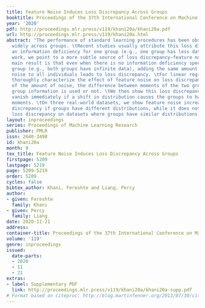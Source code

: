 ```yaml
---
title: Feature Noise Induces Loss Discrepancy Across Groups
booktitle: Proceedings of the 37th International Conference on Machine Learning
year: '2020'
pdf: http://proceedings.mlr.press/v119/khani20a/khani20a.pdf
url: http://proceedings.mlr.press/v119/khani20a.html
abstract: "The performance of standard learning procedures has been observed to differ
  widely across groups. \tRecent studies usually attribute this loss discrepancy to
  an information deficiency for one group (e.g., one group has less data). \tIn this
  work, we point to a more subtle source of loss discrepancy—feature noise. \tOur
  main result is that even when there is no information deficiency specific to one
  group (e.g., both groups have infinite data), adding the same amount of feature
  noise to all individuals leads to loss discrepancy. \tFor linear regression, we
  thoroughly characterize the effect of feature noise on loss discrepancy in terms
  of the amount of noise, the difference between moments of the two groups, and whether
  group information is used or not. \tWe then show this loss discrepancy does not
  vanish immediately if a shift in distribution causes the groups to have similar
  moments. \tOn three real-world datasets, we show feature noise increases the loss
  discrepancy if groups have different distributions, while it does not affect the
  loss discrepancy on datasets where groups have similar distributions."
layout: inproceedings
series: Proceedings of Machine Learning Research
publisher: PMLR
issn: 2640-3498
id: khani20a
month: 0
tex_title: Feature Noise Induces Loss Discrepancy Across Groups
firstpage: 5209
lastpage: 5219
page: 5209-5219
order: 5209
cycles: false
bibtex_author: Khani, Fereshte and Liang, Percy
author:
- given: Fereshte
  family: Khani
- given: Percy
  family: Liang
date: 2020-11-21
address: 
container-title: Proceedings of the 37th International Conference on Machine Learning
volume: '119'
genre: inproceedings
issued:
  date-parts:
  - 2020
  - 11
  - 21
extras:
- label: Supplementary PDF
  link: http://proceedings.mlr.press/v119/khani20a/khani20a-supp.pdf
# Format based on citeproc: http://blog.martinfenner.org/2013/07/30/citeproc-yaml-for-bibliographies/
---
```

